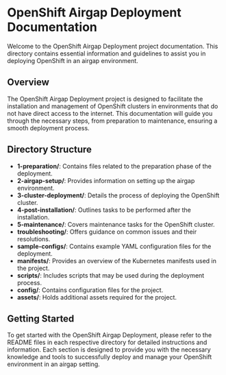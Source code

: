 # OpenShift Airgap Deployment Documentation

Welcome to the OpenShift Airgap Deployment project documentation. This directory contains essential information and guidelines to assist you in deploying OpenShift in an airgap environment.

## Overview

The OpenShift Airgap Deployment project is designed to facilitate the installation and management of OpenShift clusters in environments that do not have direct access to the internet. This documentation will guide you through the necessary steps, from preparation to maintenance, ensuring a smooth deployment process.

## Directory Structure

- **1-preparation/**: Contains files related to the preparation phase of the deployment.
- **2-airgap-setup/**: Provides information on setting up the airgap environment.
- **3-cluster-deployment/**: Details the process of deploying the OpenShift cluster.
- **4-post-installation/**: Outlines tasks to be performed after the installation.
- **5-maintenance/**: Covers maintenance tasks for the OpenShift cluster.
- **troubleshooting/**: Offers guidance on common issues and their resolutions.
- **sample-configs/**: Contains example YAML configuration files for the deployment.
- **manifests/**: Provides an overview of the Kubernetes manifests used in the project.
- **scripts/**: Includes scripts that may be used during the deployment process.
- **config/**: Contains configuration files for the project.
- **assets/**: Holds additional assets required for the project.

## Getting Started

To get started with the OpenShift Airgap Deployment, please refer to the README files in each respective directory for detailed instructions and information. Each section is designed to provide you with the necessary knowledge and tools to successfully deploy and manage your OpenShift environment in an airgap setting.